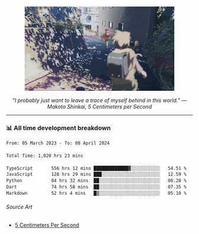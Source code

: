 <p align="center"><img src="asset/header.jpg" width="80%"/></p>
<p align="center"><i>“I probably just want to leave a trace of myself behind in this world.” ― Makoto Shinkai, 5 Centimeters per Second</i></p>

---
<!--
<details>
  <summary>📃 My Resume</summary>

### Education

- 📖 **Computer Science**\
📆 10/2021 - present\
📍 **Thang Long University** - Hoang Mai, Hanoi, Vietnam

### Experience

<img align="right" src="https://img.shields.io/badge/Figma-F24E1E?style=flat&logo=figma&logoColor=white"/>
<img align="right" src="https://img.shields.io/badge/node.js-6DA55F?style=flat&logo=node.js&logoColor=white"/>
<img align="right" src="https://img.shields.io/badge/Next.js-black?style=flat&logo=next.js&logoColor=white"/>
<img align="right" src="https://img.shields.io/badge/TypeScript-007ACC?style=flat&logo=typescript&logoColor=white"/>


- 👨‍💻 **Frontend Web Intern**\
📆 07/2023 - present\
📍 **MQ ICT Solutions** - Hoang Mai, Hanoi, Vietnam
</details> 
-->

### 📊 All time development breakdown

<!--START_SECTION:waka-->

```txt
From: 05 March 2023 - To: 08 April 2024

Total Time: 1,020 hrs 23 mins

TypeScript       556 hrs 12 mins █████████████▓░░░░░░░░░░░   54.51 %
JavaScript       128 hrs 29 mins ███░░░░░░░░░░░░░░░░░░░░░░   12.59 %
Python           84 hrs 32 mins  ██░░░░░░░░░░░░░░░░░░░░░░░   08.28 %
Dart             74 hrs 58 mins  ██░░░░░░░░░░░░░░░░░░░░░░░   07.35 %
Markdown         52 hrs 4 mins   █▒░░░░░░░░░░░░░░░░░░░░░░░   05.10 %
```

<!--END_SECTION:waka-->

###### Source Art

-  [5 Centimeters Per Second](https://wallhaven.cc/w/nrowq1)

